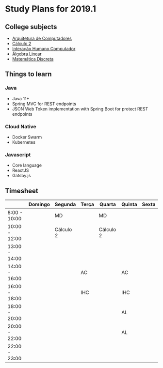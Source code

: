 # Study Plans for 2019.1
## College subjects

- [Arquitetura de Computadores](arquitetura-yuri/README.md)
- [Cálculo 2](calculo2-nicolas/README.md)
- [Interação Humano Computador](interacao-humano-computador-catia/README.md)
- [Álgebra Linear](algebra-linear-marcos/README.md)
- [Matemática Discreta](matematica-discreta-rudini/README.md)

## Things to learn
### Java
- Java 11+
- Spring MVC for REST endpoints
- JSON Web Token implementation with Spring Boot for protect REST endpoints
### Cloud Native
- Docker Swarm
- Kubernetes
### Javascript
- Core language
- ReactJS
- Gatsby.js

## Timesheet

|                  | Domingo   | Segunda   | Terça     | Quarta    | Quinta    | Sexta     |
| ---              | ---       | ---       | ---       | ---       | ---       | ---       |
| 8:00 - 10:00     |           | MD        |           | MD        |           |           |
| 10:00 - 12:00    |           | Cálculo 2 |           | Cálculo 2 |           |           |
| 13:00 - 14:00    |           |           |           |           |           |           |
| 14:00 - 16:00    |           |           | AC        |           | AC        |           |
| 16:00 - 18:00    |           |           | IHC       |           | IHC       |           |
| 18:00 - 20:00    |           |           |           |           | AL        |           |
| 20:00 - 22:00    |           |           |           |           | AL        |           |
| 22:00 - 23:00    |           |           |           |           |           |           |